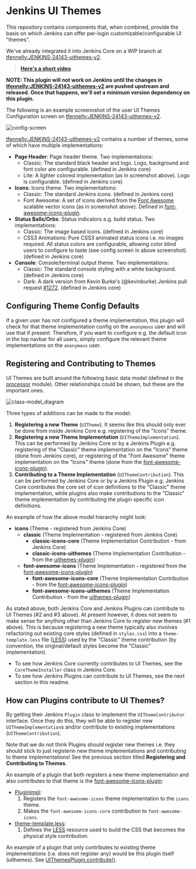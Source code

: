 # Jenkins UI Themes

This repository contains components that, when combined, provide the basis on which Jenkins can offer
per-login customizable/configurable UI "themes".

We've already integrated it into Jenkins Core on a WIP branch at [tfennelly:JENKINS-24143-uithemes-v2][JENKINS-24143-uithemes-v2].

> __[Here's a short video](https://youtu.be/ZlD0zf1VCAs)__.

__NOTE: This plugin will not work on Jenkins until the changes in [tfennelly:JENKINS-24143-uithemes-v2][JENKINS-24143-uithemes-v2] are pushed upstream and released. Once that happens, we'll set a minimum version dependency on this plugin.__

The following is an example screennshot of the user UI Themes Configuration screen on [tfennelly:JENKINS-24143-uithemes-v2](https://github.com/tfennelly/jenkins/tree/JENKINS-24143-uithemes-v2).

![config-screen](./images/config-screen.png)

[tfennelly:JENKINS-24143-uithemes-v2](https://github.com/tfennelly/jenkins/tree/JENKINS-24143-uithemes-v2) contains a number of themes, some of which have multiple
implementations:

* __Page Header__: Page header theme. Two implementations:
    * Classic: The standard black header and logo. Logo, background and font color are configurable. (defined in Jenkins core)
    * Lite: A lighter colored implementation (as in screenshot above). Logo is configurable. (defined in Jenkins core)
* __Icons__: Icons theme. Two implementations:
    * Classic: The standard Jenkins icons. (defined in Jenkins core)
    * Font Awesome: A set of icons derived from the [Font Awesome](http://fortawesome.github.io/Font-Awesome/) scalable vector icons (as in screenshot above). Defined in [font-awesome-icons-plugin].
* __Status Balls/Orbs__: Status indicators e.g. build status. Two implementations:
    * Classic: The image based icons. (defined in Jenkins core)
    * CSS3 Animations: Pure CSS3 animated status icons i.e. no images required. All status colors are configurable, allowing color blind users to configure to taste (see config screen in above screenshot). (defined in Jenkins core)
* __Console__: Console/terminal output theme. Two implementations:
    * Classic: The standard console styling with a white background. (defined in Jenkins core)
    * Dark: A dark version from Kevin Burke's (@kevinburke) Jenkins pull request [#1272](https://github.com/jenkinsci/jenkins/pull/1272). (defined in Jenkins core)

## Configuring Theme Config Defaults

If a given user has not configured a theme implementation, this plugin will check for that theme implementation config on the `anonymous` user and will use that if present.
Therefore, if you want to configure e.g. the default icon in the top navbar for all users, simply configure the relevant theme implementations on the `anonymous` user.

## Registering and Contributing to Themes

UI Themes are built around the following basic data model (defined in the [processor](./processor) module). Other relationships could be shown, but these are the important ones.

![class-model_diagram](./images/UIThemes-Class-Diagram.png)

Three types of additions can be made to the model:

1. __Registering a new Theme__ (`UITheme`). It seems like this should only ever be done from inside Jenkins Core e.g. registering of the "Icons" theme.
1. __Registering a new Theme Implementation__ (`UIThemeImplementation`). This can be performed by Jenkins Core or by a Jenkins Plugin e.g. registering of the "Classic" theme implementation on the "Icons" theme (done from Jenkins core), or registering of the "Font Awesome" theme implementation on the "Icons" theme (done from the [font-awesome-icons-plugin]).
1. __Contributing to a Theme Implementation__ (`UIThemeContribution`). This can be performed by Jenkins Core or by a Jenkins Plugin e.g. Jenkins Core contributes the core set of icon definitions to the "Classic" theme implementation, while plugins also make contributions to the "Classic" theme implementation by contributing the plugin specific icon definitions.

An example of how the above model hierarchy might look:

* __icons__ (Theme - registered from Jenkins Core)
    * __classic__ (Theme Implementation - registered from Jenkins Core)
        * __classic-icons-core__ (Theme Implementation Contribution - from Jenkins Core)
        * __classic-icons-uithemes__ (Theme Implementation Contribution - from the [uithemes-plugin][uithemes-contributions])
    * __font-awesome-icons__ (Theme Implementation - registered from the [font-awesome-icons-plugin][fontawesome-plugin])
        * __font-awesome-icons-core__ (Theme Implementation Contribution - from the [font-awesome-icons-plugin][fontawesome-plugin])
        * __font-awesome-icons-uithemes__ (Theme Implementation Contribution - from the [uithemes-plugin][uithemes-contributions])

As stated above, both Jenkins Core and Jenkins Plugins can contribute to UI Themes (#2 and #3 above). At present however, it does not seem to make sense for anything other than Jenkins Core to register new themes (#1 above).
This is because registering a new theme typically also involves refactoring out existing core styles (defined in `styles.css`) into a `theme-template.less` file ([LESS](http://lesscss.org/)) used by the
"Classic" theme contribution (by convention, the original/default styles become the "Classic" implementation).

* To see how Jenkins Core currently contributes to UI Themes, see the `CoreThemeInstaller` class in Jenkins Core.
* To see how Jenkins Plugins can contribute to UI Themes, see the next section in this readme.

## How can Plugins contribute to UI Themes?

By getting their Jenkins `Plugin` class to implement the `UIThemeContributor` interface. Once they do this, they will be able to register new `UIThemeImplementation`s and/or contribute to
existing implementations (`UIThemeContribution`).

Note that we do not think Plugins should register new themes i.e. they should stick to just registerin new theme implementations and contributing to theme implementations! See the previous section titled __Registering and Contributing to Themes__.

An example of a plugin that both registers a new theme implementation and also contributes to that theme is the [font-awesome-icons-plugin]:

* [PluginImpl][fontawesome-plugin]:
    1. Registers the `font-awesome-icons` theme implementation to the `icons` theme.
    2. Makes the `font-awesome-icons-core` contribution to `font-awesome-icons`.
* [theme-template.less][fontawesome-less]:
    1. Defines the [LESS](http://lesscss.org/) resource used to build the CSS that becomes the physical style contribution.

An example of a plugin that only contributes to existing theme implementations (i.e. does not register any) would be this plugin itself (uithemes).  See [UIThemesPlugin.contribute()][uithemes-contributions].

[JENKINS-24143-uithemes-v2]: https://github.com/tfennelly/jenkins/tree/JENKINS-24143-uithemes-v2
[font-awesome-icons-plugin]: https://github.com/jenkinsci/font-awesome-icons-plugin
[UIThemesProcessor]: ./processor/src/main/java/org/jenkinsci/plugins/uithemes/UIThemesProcessor.java
[fontawesome-plugin]: https://github.com/jenkinsci/font-awesome-icons-plugin/blob/master/src/main/java/org/jenkinsci/plugins/fontawesome/PluginImpl.java#L34
[fontawesome-less]: https://github.com/jenkinsci/font-awesome-icons-plugin/blob/master/src/main/resources/jenkins-themes/icons/font-awesome-icons/font-awesome-icons-core/theme-template.less#L24
[uithemes-contributions]: https://github.com/jenkinsci/uithemes-plugin/blob/master/plugin/src/main/java/org/jenkinsci/plugins/uithemes/UIThemesPlugin.java#L48
